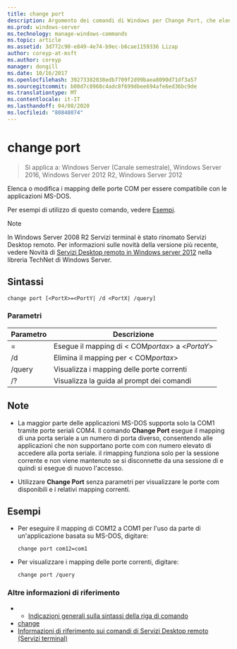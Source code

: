 ```yaml
---
title: change port
description: Argomento dei comandi di Windows per Change Port, che elenca o modifica i mapping delle porte COM in modo che siano compatibili con le applicazioni MS-DOS.
ms.prod: windows-server
ms.technology: manage-windows-commands
ms.topic: article
ms.assetid: 3d772c90-e849-4e74-b9ec-b6cae1159336 Lizap
author: coreyp-at-msft
ms.author: coreyp
manager: dongill
ms.date: 10/16/2017
ms.openlocfilehash: 39273382038edb7709f2d99baea8090d71df3a57
ms.sourcegitcommit: b00d7c8968c4adc8f699dbee694afe6ed36bc9de
ms.translationtype: MT
ms.contentlocale: it-IT
ms.lasthandoff: 04/08/2020
ms.locfileid: "80848074"
---
```

# <a name="change-port"></a>change port

> Si applica a: Windows Server (Canale semestrale), Windows Server 2016, Windows Server 2012 R2, Windows Server 2012

Elenca o modifica i mapping delle porte COM per essere compatibile con le applicazioni MS-DOS.

Per esempi di utilizzo di questo comando, vedere [Esempi](#BKMK_examples).

> [!NOTE]
> In Windows Server 2008 R2 Servizi terminal è stato rinomato Servizi Desktop remoto. Per informazioni sulle novità della versione più recente, vedere Novità di [Servizi Desktop remoto in Windows server 2012](https://technet.microsoft.com/library/hh831527) nella libreria TechNet di Windows Server.

## <a name="syntax"></a>Sintassi

```
change port [<PortX>=<PortY| /d <PortX| /query]
```

### <a name="parameters"></a>Parametri


|    Parametro    |              Descrizione               |
|-----------------|----------------------------------------|
| <PortX>=<PortY> | Esegue il mapping di < COM*portax*> a <*PortaY*> |
|   /d <PortX>    | Elimina il mapping per < COM*portax*> |
|     /query      | Visualizza i mapping delle porte correnti |
|       /?        | Visualizza la guida al prompt dei comandi |

## <a name="remarks"></a>Note

- La maggior parte delle applicazioni MS-DOS supporta solo la COM1 tramite porte seriali COM4. Il comando **Change Port** esegue il mapping di una porta seriale a un numero di porta diverso, consentendo alle applicazioni che non supportano porte com con numero elevato di accedere alla porta seriale. il rimapping funziona solo per la sessione corrente e non viene mantenuto se si disconnette da una sessione di e quindi si esegue di nuovo l'accesso.

- Utilizzare **Change Port** senza parametri per visualizzare le porte com disponibili e i relativi mapping correnti.

## <a name="examples"></a><a name=BKMK_examples></a>Esempi

- Per eseguire il mapping di COM12 a COM1 per l'uso da parte di un'applicazione basata su MS-DOS, digitare:
  ```
  change port com12=com1
  ```
- Per visualizzare i mapping delle porte correnti, digitare:
  ```
  change port /query
  ```

### <a name="additional-references"></a>Altre informazioni di riferimento
- - [Indicazioni generali sulla sintassi della riga di comando](command-line-syntax-key.md)
- [change](change.md)
- [Informazioni di riferimento sui comandi di Servizi Desktop remoto (Servizi terminal)](remote-desktop-services-terminal-services-command-reference.md)
